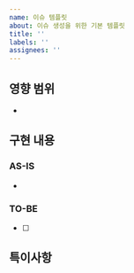 ```yaml
---
name: 이슈 템플릿
about: 이슈 생성을 위한 기본 템플릿
title: ''
labels: ''
assignees: ''
---
```


## 영향 범위
<!-- 이 변경사항이 영향을 미치는 범위를 작성해주세요 (예: API 기준, 과목 생성 > 전공 필수) -->
- 

## 구현 내용
<!-- 구현하려는 기능이나 수정하려는 내용을 간결하게 작성해주세요 -->
### AS-IS
-

### TO-BE
- [ ]

## 특이사항
<!-- 구현 시 고려해야 할 사항이나 주의점이 있다면 작성해주세요 -->
